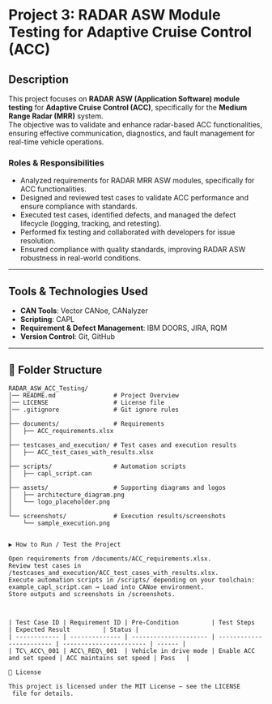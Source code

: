 # Project 3: RADAR ASW Module Testing for Adaptive Cruise Control (ACC)

## Description
This project focuses on **RADAR ASW (Application Software) module testing** for **Adaptive Cruise Control (ACC)**, specifically for the **Medium Range Radar (MRR)** system.  
The objective was to validate and enhance radar-based ACC functionalities, ensuring effective communication, diagnostics, and fault management for real-time vehicle operations.

### Roles & Responsibilities
- Analyzed requirements for RADAR MRR ASW modules, specifically for ACC functionalities.
- Designed and reviewed test cases to validate ACC performance and ensure compliance with standards.
- Executed test cases, identified defects, and managed the defect lifecycle (logging, tracking, and retesting).
- Performed fix testing and collaborated with developers for issue resolution.
- Ensured compliance with quality standards, improving RADAR ASW robustness in real-world conditions.

---

## Tools & Technologies Used
- **CAN Tools**: Vector CANoe, CANalyzer   
- **Scripting**: CAPL
- **Requirement & Defect Management**: IBM DOORS, JIRA, RQM  
- **Version Control**: Git, GitHub  

---

## 📂 Folder Structure
```plaintext
RADAR_ASW_ACC_Testing/
│── README.md                # Project Overview
│── LICENSE                  # License file
│── .gitignore               # Git ignore rules
│
├── documents/               # Requirements
│   ├── ACC_requirements.xlsx
│
├── testcases_and_execution/ # Test cases and execution results
│   ├── ACC_test_cases_with_results.xlsx
│
├── scripts/                 # Automation scripts
│   ├── capl_script.can
│
├── assets/                  # Supporting diagrams and logos
│   ├── architecture_diagram.png
│   └── logo_placeholder.png
│
└── screenshots/             # Execution results/screenshots
    └── sample_execution.png


▶️ How to Run / Test the Project

Open requirements from /documents/ACC_requirements.xlsx.
Review test cases in /testcases_and_execution/ACC_test_cases_with_results.xlsx.
Execute automation scripts in /scripts/ depending on your toolchain:
example_capl_script.can → Load into CANoe environment.
Store outputs and screenshots in /screenshots.



| Test Case ID | Requirement ID | Pre-Condition         | Test Steps               | Expected Result         | Status |
| ------------ | -------------- | --------------------- | ------------------------ | ----------------------- | ------ |
| TC\_ACC\_001 | ACC\_REQ\_001  | Vehicle in drive mode | Enable ACC and set speed | ACC maintains set speed | Pass   |

📜 License

This project is licensed under the MIT License – see the LICENSE
 file for details.